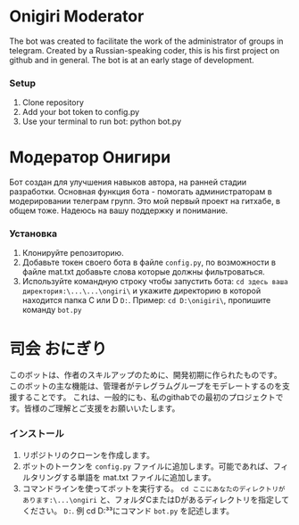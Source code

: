# Onigiri Moderator
The bot was created to facilitate the work of the administrator of groups in telegram.
Created by a Russian-speaking coder, this is his first project on github and in general.
The bot is at an early stage of development.

### Setup
1. Clone repository
2. Add your bot token to config.py
3. Use your terminal to run bot:
python bot.py

# Модератор Онигири
Бот создан для улучшения навыков автора, на ранней стадии разработки.
Основная функция бота - помогать администраторам в модерировании телеграм групп.
Это мой первый проект на гитхабе, в общем тоже. Надеюсь на вашу поддержку и понимание.

### Установка
1. Клонируйте репозиторию.
2. Добавьте токен своего бота в файле `config.py`, по возможности в файле mat.txt добавьте слова которые должны фильтроваться.
3. Используйте командную строку чтобы запустить бота:
`cd здесь ваша директория:\...\...\ongiri\` и укажите директорию в которой находится папка C или D 
`D:`. Пример: `cd D:\onigiri\`, пропишите команду `bot.py`

# 司会 おにぎり
このボットは、作者のスキルアップのために、開発初期に作られたものです。
このボットの主な機能は、管理者がテレグラムグループをモデレートするのを支援することです。
これは、一般的にも、私のgithabでの最初のプロジェクトです。皆様のご理解とご支援をお願いいたします。

### インストール
1. リポジトリのクローンを作成します。
2. ボットのトークンを `config.py` ファイルに追加します。可能であれば、フィルタリングする単語を mat.txt ファイルに追加します。
3. コマンドラインを使ってボットを実行する。
`cd ここにあなたのディレクトリがあります:\...\ongiri` と、フォルダCまたはDがあるディレクトリを指定してください。
`D:`. 例 cd D:³³にコマンド `bot.py` を記述します。
